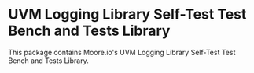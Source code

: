 # UVM Logging Library Self-Test Test Bench and Tests Library
This package contains Moore.io's UVM Logging Library Self-Test Test Bench and Tests Library.
